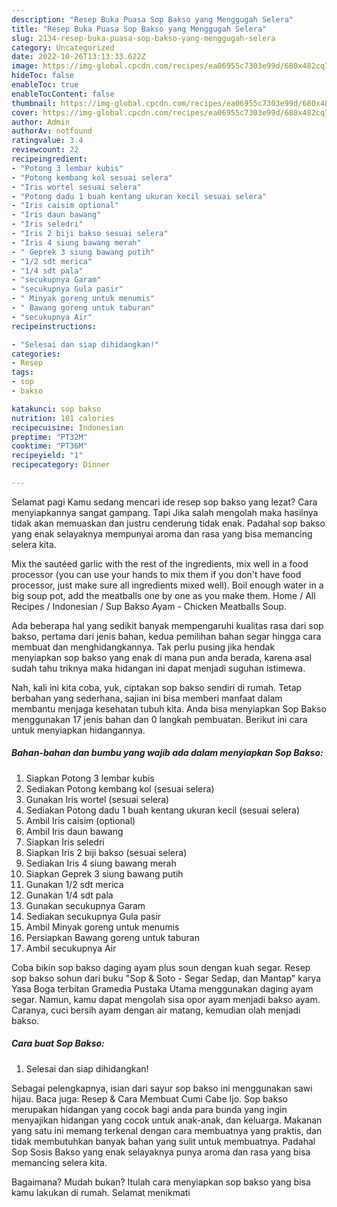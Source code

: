 ```yaml
---
description: "Resep Buka Puasa Sop Bakso yang Menggugah Selera"
title: "Resep Buka Puasa Sop Bakso yang Menggugah Selera"
slug: 2134-resep-buka-puasa-sop-bakso-yang-menggugah-selera
category: Uncategorized
date: 2022-10-26T13:13:33.622Z
image: https://img-global.cpcdn.com/recipes/ea06955c7303e99d/680x482cq70/sop-bakso-foto-resep-utama.jpg
hideToc: false
enableToc: true
enableTocContent: false
thumbnail: https://img-global.cpcdn.com/recipes/ea06955c7303e99d/680x482cq70/sop-bakso-foto-resep-utama.jpg
cover: https://img-global.cpcdn.com/recipes/ea06955c7303e99d/680x482cq70/sop-bakso-foto-resep-utama.jpg
author: Admin
authorAv: notfound
ratingvalue: 3.4
reviewcount: 22
recipeingredient:
- "Potong 3 lembar kubis"
- "Potong kembang kol sesuai selera"
- "Iris wortel sesuai selera"
- "Potong dadu 1 buah kentang ukuran kecil sesuai selera"
- "Iris caisim optional"
- "Iris daun bawang"
- "Iris seledri"
- "Iris 2 biji bakso sesuai selera"
- "Iris 4 siung bawang merah"
- " Geprek 3 siung bawang putih"
- "1/2 sdt merica"
- "1/4 sdt pala"
- "secukupnya Garam"
- "secukupnya Gula pasir"
- " Minyak goreng untuk menumis"
- " Bawang goreng untuk taburan"
- "secukupnya Air"
recipeinstructions:

- "Selesai dan siap dihidangkan!"
categories:
- Resep
tags:
- sop
- bakso

katakunci: sop bakso 
nutrition: 101 calories
recipecuisine: Indonesian
preptime: "PT32M"
cooktime: "PT36M"
recipeyield: "1"
recipecategory: Dinner

---
```



Selamat pagi Kamu sedang mencari ide resep sop bakso yang lezat? Cara menyiapkannya sangat gampang. Tapi Jika salah mengolah maka hasilnya tidak akan memuaskan dan justru cenderung tidak enak. Padahal sop bakso yang enak selayaknya mempunyai aroma dan rasa yang bisa memancing selera kita.


Mix the sautéed garlic with the rest of the ingredients, mix well in a food processor (you can use your hands to mix them if you don&#39;t have food processor, just make sure all ingredients mixed well). Boil enough water in a big soup pot, add the meatballs one by one as you make them. Home / All Recipes / Indonesian / Sup Bakso Ayam - Chicken Meatballs Soup.

Ada beberapa hal yang sedikit banyak mempengaruhi kualitas rasa dari sop bakso, pertama dari jenis bahan, kedua pemilihan bahan segar hingga cara membuat dan menghidangkannya. Tak perlu pusing jika hendak menyiapkan sop bakso yang enak di mana pun anda berada, karena asal sudah tahu triknya maka hidangan ini dapat menjadi suguhan istimewa.


Nah, kali ini kita coba, yuk, ciptakan sop bakso sendiri di rumah. Tetap berbahan yang sederhana, sajian ini bisa memberi manfaat dalam membantu menjaga kesehatan tubuh kita. Anda bisa menyiapkan Sop Bakso menggunakan 17 jenis bahan dan 0 langkah pembuatan. Berikut ini cara untuk menyiapkan hidangannya.

<!--inarticleads1-->

##### Bahan-bahan dan bumbu yang wajib ada dalam menyiapkan Sop Bakso:

1. Siapkan Potong 3 lembar kubis
1. Sediakan Potong kembang kol (sesuai selera)
1. Gunakan Iris wortel (sesuai selera)
1. Sediakan Potong dadu 1 buah kentang ukuran kecil (sesuai selera)
1. Ambil Iris caisim (optional)
1. Ambil Iris daun bawang
1. Siapkan Iris seledri
1. Siapkan Iris 2 biji bakso (sesuai selera)
1. Sediakan Iris 4 siung bawang merah
1. Siapkan  Geprek 3 siung bawang putih
1. Gunakan 1/2 sdt merica
1. Gunakan 1/4 sdt pala
1. Gunakan secukupnya Garam
1. Sediakan secukupnya Gula pasir
1. Ambil  Minyak goreng untuk menumis
1. Persiapkan  Bawang goreng untuk taburan
1. Ambil secukupnya Air


Coba bikin sop bakso daging ayam plus soun dengan kuah segar. Resep sop bakso sohun dari buku &#34;Sop &amp; Soto - Segar Sedap, dan Mantap&#34; karya Yasa Boga terbitan Gramedia Pustaka Utama menggunakan daging ayam segar. Namun, kamu dapat mengolah sisa opor ayam menjadi bakso ayam. Caranya, cuci bersih ayam dengan air matang, kemudian olah menjadi bakso. 

<!--inarticleads2-->

##### Cara buat Sop Bakso:


1. Selesai dan siap dihidangkan!

Sebagai pelengkapnya, isian dari sayur sop bakso ini menggunakan sawi hijau. Baca juga: Resep &amp; Cara Membuat Cumi Cabe Ijo. Sop bakso merupakan hidangan yang cocok bagi anda para bunda yang ingin menyajikan hidangan yang cocok untuk anak-anak, dan keluarga. Makanan yang satu ini memang terkenal dengan cara membuatnya yang praktis, dan tidak membutuhkan banyak bahan yang sulit untuk membuatnya. Padahal Sop Sosis Bakso yang enak selayaknya punya aroma dan rasa yang bisa memancing selera kita. 

Bagaimana? Mudah bukan? Itulah cara menyiapkan sop bakso yang bisa kamu lakukan di rumah. Selamat menikmati
